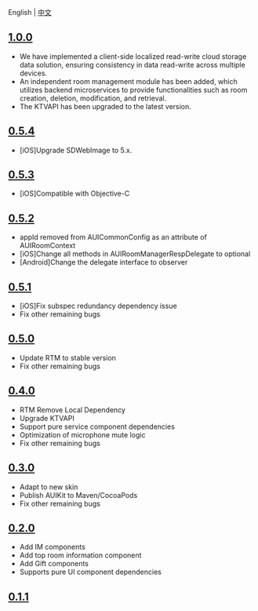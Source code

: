 
English | [中文](CHANGELOG.zh.md)

## [1.0.0](https://github.com/AgoraIO-Community/AUIKit/releases/tag/1.0.0)
- We have implemented a client-side localized read-write cloud storage data solution, ensuring consistency in data read-write across multiple devices.
- An independent room management module has been added, which utilizes backend microservices to provide functionalities such as room creation, deletion, modification, and retrieval.
- The KTVAPI has been upgraded to the latest version.

## [0.5.4](https://github.com/AgoraIO-Community/AUIKit/releases/tag/0.5.4)
- [iOS]Upgrade SDWebImage to 5.x.

## [0.5.3](https://github.com/AgoraIO-Community/AUIKit/releases/tag/0.5.3)
- [iOS]Compatible with Objective-C

## [0.5.2](https://github.com/AgoraIO-Community/AUIKit/releases/tag/0.5.2)
- appId removed from AUICommonConfig as an attribute of AUIRoomContext
- [iOS]Change all methods in AUIRoomManagerRespDelegate to optional
- [Android]Change the delegate interface to observer

## [0.5.1](https://github.com/AgoraIO-Community/AUIKit/releases/tag/0.5.1)
- [iOS]Fix subspec redundancy dependency issue
- Fix other remaining bugs

## [0.5.0](https://github.com/AgoraIO-Community/AUIKit/releases/tag/0.5.0)
- Update RTM to stable version
- Fix other remaining bugs

## [0.4.0](https://github.com/AgoraIO-Community/AUIKit/releases/tag/0.4.0)
- RTM Remove Local Dependency
- Upgrade KTVAPI
- Support pure service component dependencies
- Optimization of microphone mute logic
- Fix other remaining bugs

## [0.3.0](https://github.com/AgoraIO-Community/AUIKit/releases/tag/karaoke-0.3.0)
- Adapt to new skin
- Publish AUIKit to Maven/CocoaPods
- Fix other remaining bugs

## [0.2.0](https://github.com/AgoraIO-Community/AUIKit/releases/tag/0.2.0)

- Add IM components
- Add top room information component
- Add Gift components
- Supports pure UI component dependencies

## [0.1.1](https://github.com/AgoraIO-Community/AUIKit/releases/tag/karaoke_0.1.1)


